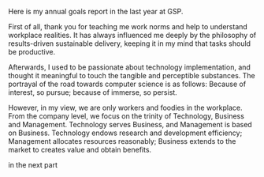 Here is my annual goals report in the last year at GSP.

First of all, thank you for teaching me work norms and help to understand workplace realities. It has always influenced me deeply by the philosophy of results-driven sustainable delivery, keeping it in my mind that tasks should be productive.

Afterwards, I used to be passionate about technology implementation, and thought it meaningful to touch the tangible and perceptible substances. The portrayal of the road towards computer science is as follows:
Because of interest, so pursue; because of immerse, so persist.

However, in my view, we are only workers and foodies in the workplace. From the company level, we focus on the trinity of Technology, Business and Management. Technology serves Business, and Management is based on Business. Technology endows research and development efficiency; Management allocates resources reasonably; Business extends to the market to creates value and obtain benefits.

in the next part